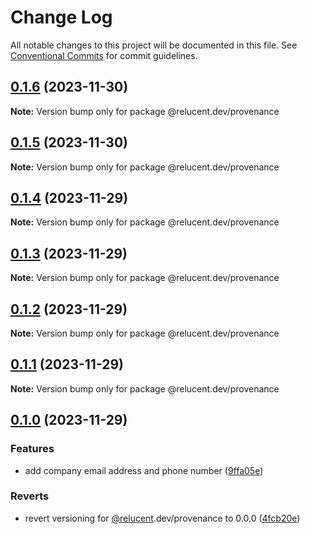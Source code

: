 # Change Log

All notable changes to this project will be documented in this file.
See [Conventional Commits](https://conventionalcommits.org) for commit guidelines.

## [0.1.6](https://github.com/RelucentDev/governance-shared/compare/@relucent.dev/provenance@0.1.5...@relucent.dev/provenance@0.1.6) (2023-11-30)

**Note:** Version bump only for package @relucent.dev/provenance





## [0.1.5](https://github.com/RelucentDev/governance-shared/compare/@relucent.dev/provenance@0.1.4...@relucent.dev/provenance@0.1.5) (2023-11-30)

**Note:** Version bump only for package @relucent.dev/provenance





## [0.1.4](https://github.com/RelucentDev/governance-shared/compare/@relucent.dev/provenance@0.1.3...@relucent.dev/provenance@0.1.4) (2023-11-29)

**Note:** Version bump only for package @relucent.dev/provenance





## [0.1.3](https://github.com/RelucentDev/governance-shared/compare/@relucent.dev/provenance@0.1.2...@relucent.dev/provenance@0.1.3) (2023-11-29)

**Note:** Version bump only for package @relucent.dev/provenance





## [0.1.2](https://github.com/RelucentDev/governance-shared/compare/@relucent.dev/provenance@0.1.1...@relucent.dev/provenance@0.1.2) (2023-11-29)

**Note:** Version bump only for package @relucent.dev/provenance





## [0.1.1](https://github.com/RelucentDev/governance-shared/compare/@relucent.dev/provenance@0.1.0...@relucent.dev/provenance@0.1.1) (2023-11-29)

**Note:** Version bump only for package @relucent.dev/provenance





## [0.1.0](https://github.com/RelucentDev/governance-shared/compare/@relucent.dev/provenance@3.0.0...@relucent.dev/provenance@0.1.0) (2023-11-29)


### Features

* add company email address and phone number ([9ffa05e](https://github.com/RelucentDev/governance-shared/commit/9ffa05e3c537ddea780adef03df0859b72d87dff))


### Reverts

* revert versioning for [@relucent](https://github.com/relucent).dev/provenance to 0.0.0 ([4fcb20e](https://github.com/RelucentDev/governance-shared/commit/4fcb20e61de3143ccac0b39f90914fb86a742863))

